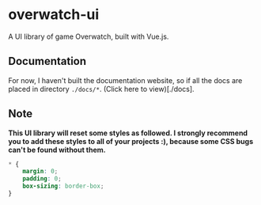 # overwatch-ui

A UI library of game Overwatch, built with Vue.js.

## Documentation

For now, I haven't built the documentation website, 
so if all the docs are placed in directory `./docs/*`.
(Click here to view)[./docs].

## Note

**This UI library will reset some styles as followed. 
I strongly recommend you to add these styles to all of your projects :), 
because some CSS bugs can't be found without them.**

```css
* {
    margin: 0;
    padding: 0;
    box-sizing: border-box;
}
```
